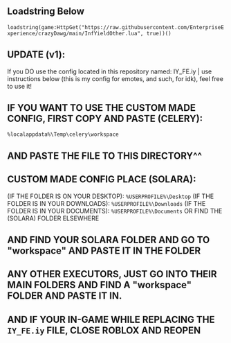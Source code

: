 ## Loadstring Below ##

`loadstring(game:HttpGet("https://raw.githubusercontent.com/EnterpriseExperience/crazyDawg/main/InfYieldOther.lua", true))()`

## UPDATE (v1):
If you DO use the config located in this repository named: IY_FE.iy | use instructions below (this is my config for emotes, and such, for idk), feel free to use it!

## IF YOU WANT TO USE THE CUSTOM MADE CONFIG, FIRST COPY AND PASTE (CELERY):

`%localappdata%\Temp\celery\workspace`

## AND PASTE THE FILE TO THIS DIRECTORY^^

## CUSTOM MADE CONFIG PLACE (SOLARA):

(IF THE FOLDER IS ON YOUR DESKTOP):
`%USERPROFILE%\Desktop`
(IF THE FOLDER IS IN YOUR DOWNLOADS):
`%USERPROFILE%\Downloads`
(IF THE FOLDER IS IN YOUR DOCUMENTS):
`%USERPROFILE%\Documents`
OR FIND THE (SOLARA) FOLDER ELSEWHERE

## AND FIND YOUR SOLARA FOLDER AND GO TO "workspace" AND PASTE IT IN THE FOLDER

## ANY OTHER EXECUTORS, JUST GO INTO THEIR MAIN FOLDERS AND FIND A "workspace" FOLDER AND PASTE IT IN.

## AND IF YOUR IN-GAME WHILE REPLACING THE `IY_FE.iy` FILE, CLOSE ROBLOX AND REOPEN
